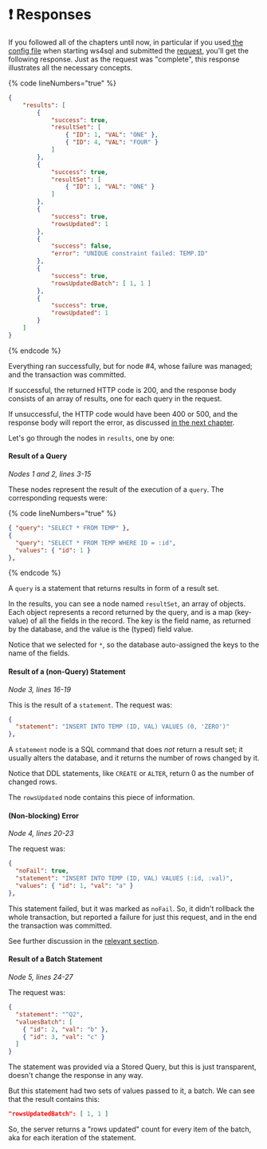 # ❗ Responses

If you followed all of the chapters until now, in particular if you used[ the config file](../../configuration-file/) when starting ws4sql and submitted the [request](requests.md), you'll get the following response. Just as the request was "complete", this response illustrates all the necessary concepts.

{% code lineNumbers="true" %}
```json
{
    "results": [
        {
            "success": true,
            "resultSet": [
                { "ID": 1, "VAL": "ONE" },
                { "ID": 4, "VAL": "FOUR" }
            ]
        },
        {
            "success": true,
            "resultSet": [
                { "ID": 1, "VAL": "ONE" }
            ]
        },
        {
            "success": true,
            "rowsUpdated": 1
        },
        {
            "success": false,
            "error": "UNIQUE constraint failed: TEMP.ID"
        },
        {
            "success": true,
            "rowsUpdatedBatch": [ 1, 1 ]
        },
        {
            "success": true,
            "rowsUpdated": 1
        }
    ]
}
```
{% endcode %}

Everything ran successfully, but for node #4, whose failure was managed; and the transaction was committed.

If successful, the returned HTTP code is 200, and the response body consists of an array of results, one for each query in the request.

If unsuccessful, the HTTP code would have been 400 or 500, and the response body will report the error, as discussed [in the next chapter](errors.md).

Let's go through the nodes in `results`, one by one:

#### Result of a Query

_Nodes 1 and 2, lines 3-15_

These nodes represent the result of the execution of a `query`. The corresponding requests were:

{% code lineNumbers="true" %}
```json
{ "query": "SELECT * FROM TEMP" },
{
  "query": "SELECT * FROM TEMP WHERE ID = :id",
  "values": { "id": 1 }
},
```
{% endcode %}

A `query` is a statement that returns results in form of a result set.

In the results, you can see a node named `resultSet`, an array of objects. Each object represents a record returned by the query, and is a map (key-value) of all the fields in the record. The key is the field name, as returned by the database, and the value is the (typed) field value.

Notice that we selected for `*`, so the database auto-assigned the keys to the name of the fields.

#### Result of a (non-Query) Statement

_Node 3, lines 16-19_

This is the result of a `statement`. The request was:

```json
{
  "statement": "INSERT INTO TEMP (ID, VAL) VALUES (0, 'ZERO')"
},
```

A `statement` node is a SQL command that does _not_ return a result set; it usually alters the database, and it returns the number of rows changed by it.

Notice that DDL statements, like `CREATE` or `ALTER`, return 0 as the number of changed rows.

The `rowsUpdated` node contains this piece of information.

#### (Non-blocking) Error

_Node 4, lines 20-23_

The request was:

```json
{
  "noFail": true,
  "statement": "INSERT INTO TEMP (ID, VAL) VALUES (:id, :val)",
  "values": { "id": 1, "val": "a" }
},
```

This statement failed, but it was marked as `noFail`. So, it didn't rollback the whole transaction, but reported a failure for just this request, and in the end the transaction was committed.

See further discussion in the [relevant section](errors.md).

#### Result of a Batch Statement

_Node 5, lines 24-27_

The request was:

```json
{
  "statement": "^Q2",
  "valuesBatch": [
    { "id": 2, "val": "b" },
    { "id": 3, "val": "c" }
  ]
}
```

The statement was provided via a Stored Query, but this is just transparent, doesn't change the response in any way.

But this statement had two sets of values passed to it, a batch. We can see that the result contains this:

```json
"rowsUpdatedBatch": [ 1, 1 ]
```

So, the server returns a "rows updated" count for every item of the batch, aka for each iteration of the statement.
